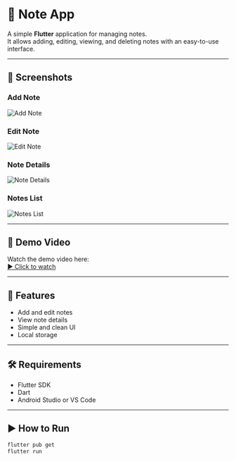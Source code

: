 # 📝 Note App

A simple **Flutter** application for managing notes.  
It allows adding, editing, viewing, and deleting notes with an easy-to-use interface.

---

## 📸 Screenshots

### Add Note
![Add Note](assets/addnote.jpg)

### Edit Note
![Edit Note](assets/editnote.jpg)

### Note Details
![Note Details](assets/notedetails.jpg)

### Notes List
![Notes List](assets/notelist.jpg)

---

## 🎥 Demo Video
Watch the demo video here:  
[▶️ Click to watch](https://youtube.com/shorts/Pc1cpzO4cTQ)

---

## 🚀 Features
- Add and edit notes  
- View note details  
- Simple and clean UI  
- Local storage  

---

## 🛠️ Requirements
- Flutter SDK  
- Dart  
- Android Studio or VS Code  

---

## ▶️ How to Run
```bash
flutter pub get
flutter run
